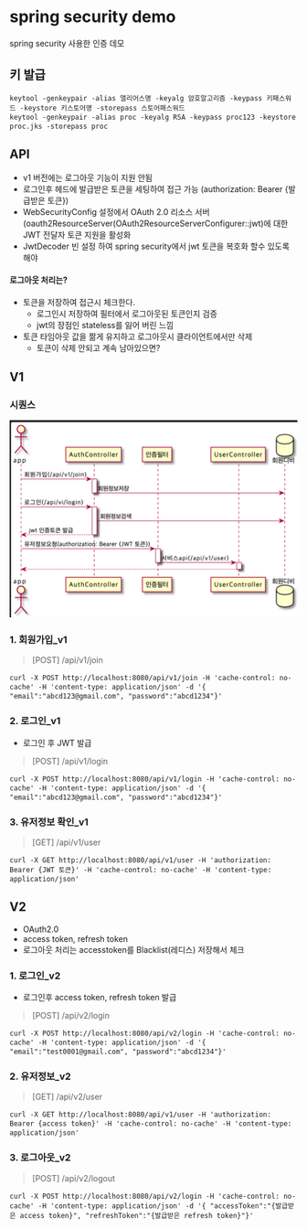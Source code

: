 # spring security demo
spring security 사용한 인증 데모

## 키 발급
```
keytool -genkeypair -alias 앨리어스명 -keyalg 암호알고리즘 -keypass 키패스워드 -keystore 키스토어명 -storepass 스토어패스워드
keytool -genkeypair -alias proc -keyalg RSA -keypass proc123 -keystore proc.jks -storepass proc
```

## API
* v1 버전에는 로그아웃 기능이 지원 안됨
* 로그인후 헤드에 발급받은 토큰을 세팅하여 접근 가능 (authorization: Bearer {발급받은 토큰})
* WebSecurityConfig 설정에서 OAuth 2.0 리소스 서버(oauth2ResourceServer(OAuth2ResourceServerConfigurer::jwt)에 대한 JWT 전달자 토큰 지원을 활성화
* JwtDecoder 빈 설정 하여 spring security에서 jwt 토큰을 복호화 할수 있도록 해야 

#### 로그아웃 처리는?
* 토큰을 저장하여 접근시 체크한다.
  * 로그인시 저장하여 필터에서 로그아웃된 토큰인지 검증
  * jwt의 장점인 stateless를 잃어 버린 느낌
* 토큰 타임아웃 값을 짦게 유지하고 로그아웃시 클라이언트에서만 삭제
  * 토큰이 삭제 안되고 계속 남아있으면?

## V1
### 시퀀스
<img src="./img/auth_v1.png" title="v1 시퀀스">

### 1. 회원가입_v1
> [POST] /api/v1/join
```
curl -X POST http://localhost:8080/api/v1/join -H 'cache-control: no-cache' -H 'content-type: application/json' -d '{ "email":"abcd123@gmail.com", "password":"abcd1234"}'
```

### 2. 로그인_v1
* 로그인 후 JWT 발급
> [POST] /api/v1/login
```
curl -X POST http://localhost:8080/api/v1/login -H 'cache-control: no-cache' -H 'content-type: application/json' -d '{ "email":"abcd123@gmail.com", "password":"abcd1234"}'
```

### 3. 유저정보 확인_v1
> [GET] /api/v1/user
```
curl -X GET http://localhost:8080/api/v1/user -H 'authorization: Bearer {JWT 토큰}' -H 'cache-control: no-cache' -H 'content-type: application/json'
```

## V2
* OAuth2.0 
* access token, refresh token
* 로그아웃 처리는 accesstoken를 Blacklist(레디스) 저장해서 체크

### 1. 로그인_v2
* 로그인후 access token, refresh token 발급
> [POST] /api/v2/login
```
curl -X POST http://localhost:8080/api/v2/login -H 'cache-control: no-cache' -H 'content-type: application/json' -d '{ "email":"test0001@gmail.com", "password":"abcd1234"}'
```

### 2. 유저정보_v2
> [GET] /api/v2/user
```
curl -X GET http://localhost:8080/api/v1/user -H 'authorization: Bearer {access token}' -H 'cache-control: no-cache' -H 'content-type: application/json'
```

### 3. 로그아웃_v2
> [POST] /api/v2/logout
```
curl -X POST http://localhost:8080/api/v2/login -H 'cache-control: no-cache' -H 'content-type: application/json' -d '{ "accessToken":"{발급받은 access token}", "refreshToken":"{발급받은 refresh token}"}'
```